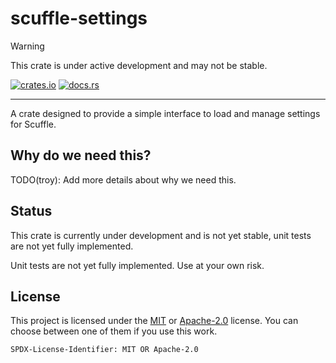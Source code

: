 # scuffle-settings

> [!WARNING]  
> This crate is under active development and may not be stable.

[![crates.io](https://img.shields.io/crates/v/scuffle-settings.svg)](https://crates.io/crates/scuffle-settings) [![docs.rs](https://img.shields.io/docsrs/scuffle-settings)](https://docs.rs/scuffle-settings)

---

A crate designed to provide a simple interface to load and manage settings for Scuffle.

## Why do we need this?

TODO(troy): Add more details about why we need this.

## Status

This crate is currently under development and is not yet stable, unit tests are not yet fully implemented.

Unit tests are not yet fully implemented. Use at your own risk.

## License

This project is licensed under the [MIT](./LICENSE.MIT) or [Apache-2.0](./LICENSE.Apache-2.0) license.
You can choose between one of them if you use this work.

`SPDX-License-Identifier: MIT OR Apache-2.0`
